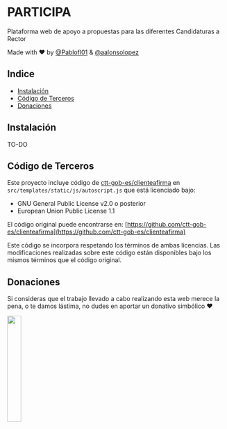 # PARTICIPA

Plataforma web de apoyo a propuestas para las diferentes Candidaturas a Rector

Made with ❤️ by [@Pablofl01](https://github.com/Pablofl01) & [@aalonsolopez](https://github.com/aalonsolopez)

## Indice
- [Instalación](#instalación)
- [Código de Terceros](#codigo-de-terceros)
- [Donaciones](#donaciones)

## Instalación

TO-DO

## Código de Terceros

Este proyecto incluye código de  [ctt-gob-es/clienteafirma](https://github.com/ctt-gob-es/clienteafirma) en `src/templates/static/js/autoscript.js` que está licenciado bajo:

- GNU General Public License v2.0 o posterior
- European Union Public License 1.1

El código original puede encontrarse en: [https://github.com/ctt-gob-es/clienteafirma](https://github.com/ctt-gob-es/clienteafirma)

Este código se incorpora respetando los términos de ambas licencias. Las modificaciones realizadas sobre este código están disponibles bajo los mismos términos que el código original.

## Donaciones

Si consideras que el trabajo llevado a cabo realizando esta web merece la pena, o te damos lástima, no dudes en aportar un donativo simbólico ❤️

<a href="https://www.paypal.com/donate/?hosted_button_id=68YGQWMXAPQY4"><img src="https://villageatithaca.org/wp-content/uploads/2020/03/paypal-donate-button.png" align="left" height="25%" width="25%" ></a>
